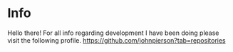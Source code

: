 # Info
Hello there! For all info regarding development I have been doing please visit the following profile.
https://github.com/johnpierson?tab=repositories
